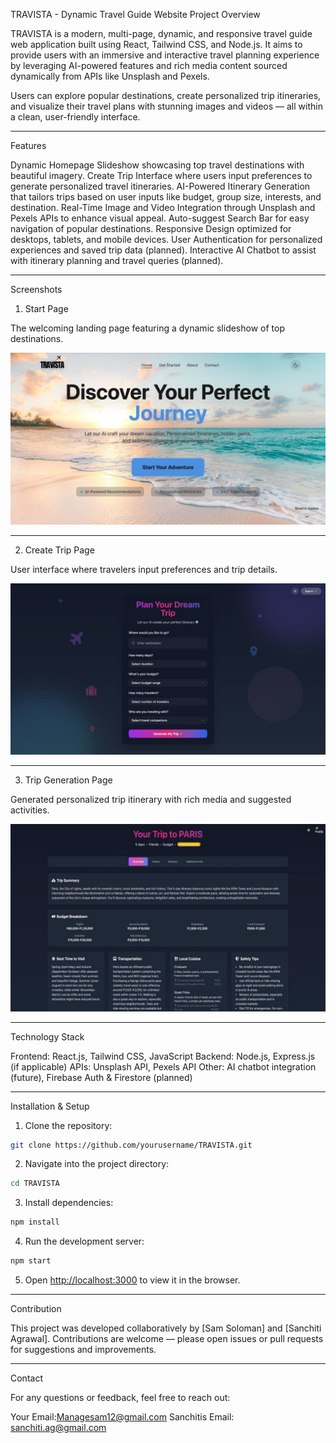 TRAVISTA - Dynamic Travel Guide Website
Project Overview


TRAVISTA is a modern, multi-page, dynamic, and responsive travel guide web application built using React, Tailwind CSS, and Node.js. It aims to provide users with an immersive and interactive travel planning experience by leveraging AI-powered features and rich media content sourced dynamically from APIs like Unsplash and Pexels.


Users can explore popular destinations, create personalized trip itineraries, and visualize their travel plans with stunning images and videos — all within a clean, user-friendly interface.


---


 Features


 Dynamic Homepage Slideshow showcasing top travel destinations with beautiful imagery.
 Create Trip Interface where users input preferences to generate personalized travel itineraries.
 AI-Powered Itinerary Generation that tailors trips based on user inputs like budget, group size, interests, and destination.
 Real-Time Image and Video Integration through Unsplash and Pexels APIs to enhance visual appeal.
 Auto-suggest Search Bar for easy navigation of popular destinations.
 Responsive Design optimized for desktops, tablets, and mobile devices.
 User Authentication for personalized experiences and saved trip data (planned).
 Interactive AI Chatbot to assist with itinerary planning and travel queries (planned).


---


 Screenshots


 1. Start Page


The welcoming landing page featuring a dynamic slideshow of top destinations.

![image alt](https://github.com/s8ulsaMy/Travista--AI-trip-planner-website/blob/b2445f5ffc3e99d4784659cb77e0aa7296eb2fab/start-page.jpeg)


---


 2. Create Trip Page


User interface where travelers input preferences and trip details.


![image alt](https://github.com/s8ulsaMy/Travista--AI-trip-planner-website/blob/4c463be14db72ae1da1d55d38f0343533f82488e/create-trip.jpeg)



---


 3. Trip Generation Page


Generated personalized trip itinerary with rich media and suggested activities.


![image alt](https://github.com/s8ulsaMy/Travista--AI-trip-planner-website/blob/4c463be14db72ae1da1d55d38f0343533f82488e/Trip-page.jpeg)


---


 Technology Stack


 Frontend: React.js, Tailwind CSS, JavaScript
 Backend: Node.js, Express.js (if applicable)
 APIs: Unsplash API, Pexels API
 Other: AI chatbot integration (future), Firebase Auth & Firestore (planned)


---


 Installation & Setup


1. Clone the repository:


  ```bash
  git clone https://github.com/yourusername/TRAVISTA.git
  ```
2. Navigate into the project directory:


  ```bash
  cd TRAVISTA
  ```
3. Install dependencies:


  ```bash
  npm install
  ```
4. Run the development server:


  ```bash
  npm start
  ```
5. Open [http://localhost:3000](http://localhost:3000) to view it in the browser.


---


 Contribution


This project was developed collaboratively by [Sam Soloman] and [Sanchiti Agrawal]. Contributions are welcome — please open issues or pull requests for suggestions and improvements.


---


 Contact


For any questions or feedback, feel free to reach out:


 Your Email:Managesam12@gmail.com
 Sanchitis Email: sanchiti.ag@gmail.com


